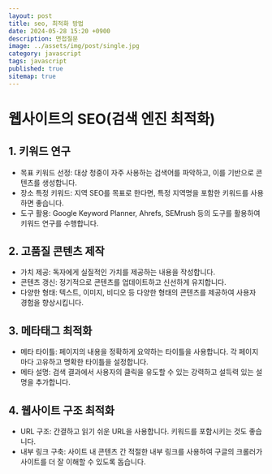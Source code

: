 ```yaml
---
layout: post
title: seo, 최적화 방법
date: 2024-05-28 15:20 +0900
description: 면접질문
image: ../assets/img/post/single.jpg
category: javascript
tags: javascript 
published: true
sitemap: true
---
```


# 웹사이트의 SEO(검색 엔진 최적화)

## 1. 키워드 연구

- 목표 키워드 선정: 대상 청중이 자주 사용하는 검색어를 파악하고, 이를 기반으로 콘텐츠를 생성합니다.
- 장소 특정 키워드: 지역 SEO를 목표로 한다면, 특정 지역명을 포함한 키워드를 사용하면 좋습니다.
- 도구 활용: Google Keyword Planner, Ahrefs, SEMrush 등의 도구를 활용하여 키워드 연구를 수행합니다.

## 2. 고품질 콘텐츠 제작 

- 가치 제공: 독자에게 실질적인 가치를 제공하는 내용을 작성합니다.
- 콘텐츠 갱신: 정기적으로 콘텐츠를 업데이트하고 신선하게 유지합니다.
- 다양한 형태: 텍스트, 이미지, 비디오 등 다양한 형태의 콘텐츠를 제공하여 사용자 경험을 향상시킵니다.

## 3. 메타태그 최적화

- 메타 타이틀: 페이지의 내용을 정확하게 요약하는 타이틀을 사용합니다. 각 페이지마다 고유하고 명확한 타이틀을 설정합니다.
- 메타 설명: 검색 결과에서 사용자의 클릭을 유도할 수 있는 강력하고 설득력 있는 설명을 추가합니다.

## 4. 웹사이트 구조 최적화
- URL 구조: 간결하고 읽기 쉬운 URL을 사용합니다. 키워드를 포함시키는 것도 좋습니다.
- 내부 링크 구축: 사이트 내 콘텐츠 간 적절한 내부 링크를 사용하여 구글의 크롤러가 사이트를 더 잘 이해할 수 있도록 돕습니다.